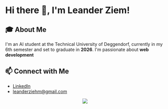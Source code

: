 # Hi there 👋, I'm Leander Ziem!

## 🎓 About Me
I'm an AI student at the Technical University of Deggendorf, currently in my 6th semester and set to graduate in **2026**. I'm passionate about **web development**
## 📫 Connect with Me
- [LinkedIn](https://www.linkedin.com/in/leanderziehm333/)
- leanderziehm@gmail.com
  
<div align="center">
  <a  href="https://github.com/anuraghazra/github-readme-stats"><img align="center" src="https://github-readme-stats.vercel.app/api/top-langs/?username=leanderziehm&theme=tokyonight" /></a>
</div>

